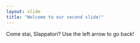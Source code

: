 ```yaml
---
layout: slide
title: "Welcome to our second slide!"
---
```

Come stai, Slappatori?
Use the left arrow to go back!
